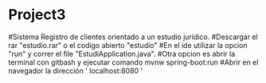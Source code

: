 # Project3
#Sistema Registro de clientes orientado a un estudio jurídico.
#Descargar el rar "estudio.rar" o el codigo abierto "estudio"
#En el ide utilizar la opcion "run" y correr el file "EstudiApplication.java". 
#Otra opcion es abrir la terminal con gitbash y ejecutar comando mvnw spring-boot:run
#Abrir en el navegador la dirección ' localhost:8080 '
